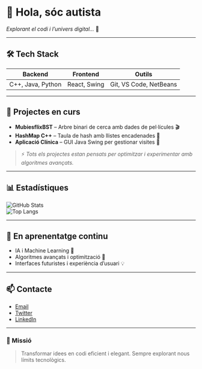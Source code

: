 # 👾 Hola, sóc autista  
*Explorant el codi i l’univers digital…* 🚀

---

## 🛠️ Tech Stack

| Backend | Frontend | Outils |
|---------|---------|--------|
| C++, Java, Python | React, Swing | Git, VS Code, NetBeans |

---

## 🌌 Projectes en curs

- **MubiesflixBST** – Arbre binari de cerca amb dades de pel·lícules 🎬  
- **HashMap C++** – Taula de hash amb llistes encadenades 🧩  
- **Aplicació Clínica** – GUI Java Swing per gestionar visites 🐾  

> ⚡ *Tots els projectes estan pensats per optimitzar i experimentar amb algoritmes avançats.*

---

## 📊 Estadístiques

![GitHub Stats](https://github-readme-stats.vercel.app/api?username=tuusuari&show_icons=true&theme=dark)  
![Top Langs](https://github-readme-stats.vercel.app/api/top-langs/?username=tuusuari&layout=compact&theme=dark)

---

## 🌱 En aprenentatge continu

- IA i Machine Learning 🤖  
- Algoritmes avançats i optimització 🔧  
- Interfaces futuristes i experiència d’usuari 💡

---

## 📫 Contacte

- [Email](mailto:tuemail@exemple.com)  
- [Twitter](https://twitter.com/teutwitter)  
- [LinkedIn](https://linkedin.com/in/tuperfil)  

---

### 🔮 Missió

> Transformar idees en codi eficient i elegant. Sempre explorant nous límits tecnològics.  
